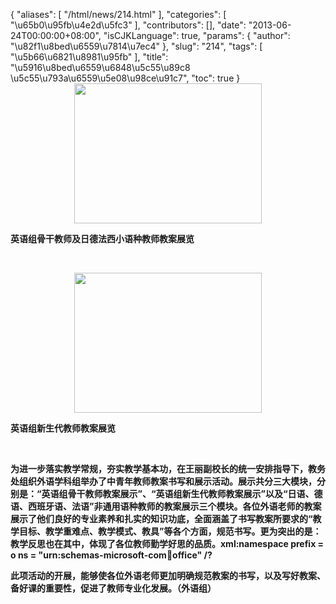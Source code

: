 {
    "aliases": [
        "/html/news/214.html"
    ],
    "categories": [
        "\u65b0\u95fb\u4e2d\u5fc3"
    ],
    "contributors": [],
    "date": "2013-06-24T00:00:00+08:00",
    "isCJKLanguage": true,
    "params": {
        "author": "\u82f1\u8bed\u6559\u7814\u7ec4"
    },
    "slug": "214",
    "tags": [
        "\u5b66\u6821\u8981\u95fb"
    ],
    "title": "\u5916\u8bed\u6559\u6848\u5c55\u89c8 \u5c55\u793a\u6559\u5e08\u98ce\u91c7",
    "toc": true
}
**<img
    src="https://cdn.tfls.online/mirror/full/519b0038dfcd4fb64035b338733685c240d8556b.jpg"
    style="display:block;margin-left:auto;margin-right:auto;"
    decoding="async"
    fetchpriority="auto"
    loading="lazy"
    height="224"
    width="300"
/>**

****英语组骨干教师及日德法西小语种教师教案展览****

 

**<img
    src="https://cdn.tfls.online/mirror/full/b46f564232e631cbd05c2ed116cd1b43707cfb01.jpg"
    style="display:block;margin-left:auto;margin-right:auto;"
    decoding="async"
    fetchpriority="auto"
    loading="lazy"
    height="224"
    width="300"
/>**

 **英语组新生代教师教案展览**

 

 **为进一步落实教学常规，夯实教学基本功，在王丽副校长的统一安排指导下，教务处组织外语学科组举办了中青年教师教案书写和展示活动。展示共分三大模块，分别是：“英语组骨干教师教案展示”、“英语组新生代教师教案展示”以及“日语、德语、西班牙语、法语”非通用语种教师的教案展示三个模块。各位外语老师的教案展示了他们良好的专业素养和扎实的知识功底，全面涵盖了书写教案所要求的“教学目标、教学重难点、教学模式、教具”等各个方面，规范书写。更为突出的是：教学反思也在其中，体现了各位教师勤学好思的品质。xml:namespace prefix = o ns = "urn:schemas-microsoft-com:office:office" /?**

**此项活动的开展，能够使各位外语老师更加明确规范教案的书写，以及写好教案、备好课的重要性，促进了教师专业化发展。（外语组）**

